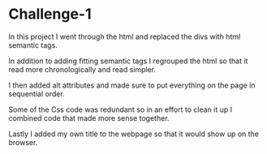 # Challenge-1
In this project I went through the html and replaced the divs with html semantic tags. 

In addition to adding fitting semantic tags I regrouped the html so that it read more chronologically and read simpler.

I then added alt attributes and made sure to put everything on the page in sequential order.

Some of the Css code was redundant so in an effort to clean it up I combined code that made more sense together. 

Lastly I added my own title to the webpage so that it would show up on the browser.
